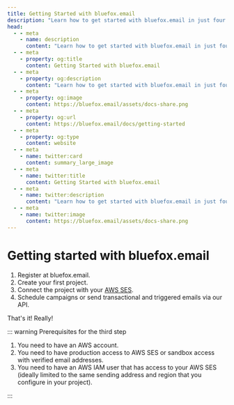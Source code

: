 ```yaml
---
title: Getting Started with bluefox.email
description: "Learn how to get started with bluefox.email in just four simple steps: register, create a project, connect AWS SES, and start sending emails."
head:
  - - meta
    - name: description
      content: "Learn how to get started with bluefox.email in just four simple steps: register, create a project, connect AWS SES, and start sending emails."
  - - meta
    - property: og:title
      content: Getting Started with bluefox.email
  - - meta
    - property: og:description
      content: "Learn how to get started with bluefox.email in just four simple steps: register, create a project, connect AWS SES, and start sending emails."
  - - meta
    - property: og:image
      content: https://bluefox.email/assets/docs-share.png
  - - meta
    - property: og:url
      content: https://bluefox.email/docs/getting-started
  - - meta
    - property: og:type
      content: website
  - - meta
    - name: twitter:card
      content: summary_large_image
  - - meta
    - name: twitter:title
      content: Getting Started with bluefox.email
  - - meta
    - name: twitter:description
      content: "Learn how to get started with bluefox.email in just four simple steps: register, create a project, connect AWS SES, and start sending emails."
  - - meta
    - name: twitter:image
      content: https://bluefox.email/assets/docs-share.png
---
```


# Getting started with bluefox.email

1) Register at bluefox.email.
2) Create your first project.
3) Connect the project with your [AWS SES](/aws-concepts/ses.md).
4) Schedule campaigns or send transactional and triggered emails via our API.

That's it! Really!

::: warning Prerequisites for the third step

1) You need to have an AWS account.
2) You need to have production access to AWS SES or sandbox access with verified email addresses.
3) You need to have an AWS IAM user that has access to your AWS SES (ideally limited to the same sending address and region that you configure in your project).

:::
